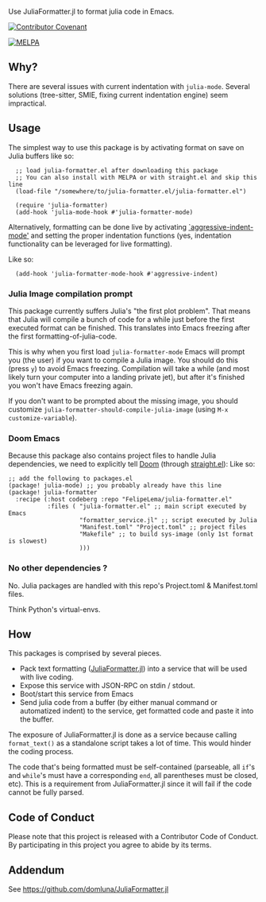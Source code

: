 Use JuliaFormatter.jl to format julia code in Emacs.

[![Contributor Covenant](https://img.shields.io/badge/Contributor%20Covenant-v2.0%20adopted-ff69b4.svg)](code_of_conduct.md)

[![MELPA](https://melpa.org/packages/julia-formatter-badge.svg)](https://melpa.org/#/julia-formatter)

## Why?

There are several issues with current indentation with `julia-mode`. Several solutions (tree-sitter, SMIE, fixing current indentation engine) seem impractical.

## Usage

The simplest way to use this package is by activating format on save on Julia buffers like so:

```elisp
  ;; load julia-formatter.el after downloading this package
  ;; You can also install with MELPA or with straight.el and skip this line
  (load-file "/somewhere/to/julia-formatter.el/julia-formatter.el")

  (require 'julia-formatter)
  (add-hook 'julia-mode-hook #'julia-formatter-mode)
```

Alternatively, formatting can be done live by activating [`aggressive-indent-mode'](https://github.com/Malabarba/aggressive-indent-mode/)
and setting the proper indentation functions (yes, indentation functionality can be leveraged for live formatting).

Like so:
```elisp
  (add-hook 'julia-formatter-mode-hook #'aggressive-indent)
```
### Julia Image compilation prompt

This package currently suffers Julia's "the first plot problem". That means that Julia will compile a bunch of code for a while just before the first executed format can be finished. This translates into Emacs freezing after the first formatting-of-julia-code.

This is why when you first load `julia-formatter-mode` Emacs will prompt you (the user) if you want to compile a Julia image. You should do this (press `y`) to avoid Emacs freezing. Compilation will take a while (and most likely turn your computer into a landing private jet), but after it's finished you won't have Emacs freezing again.

If you don't want to be prompted about the missing image, you should customize `julia-formatter-should-compile-julia-image` (using `M-x customize-variable`).

### Doom Emacs

Because this package also contains project files to handle Julia dependencies, we need to explicitly tell [Doom](https://docs.doomemacs.org/latest/) (through [straight.el](https://github.com/radian-software/straight.el)):
Like so:

```elisp
;; add the following to packages.el
(package! julia-mode) ;; you probably already have this line
(package! julia-formatter
  :recipe (:host codeberg :repo "FelipeLema/julia-formatter.el"
           :files ( "julia-formatter.el" ;; main script executed by Emacs
                    "formatter_service.jl" ;; script executed by Julia
                    "Manifest.toml" "Project.toml" ;; project files
                    "Makefile" ;; to build sys-image (only 1st format is slowest)
                    )))
```

### No other dependencies ?

No. Julia packages are handled with this repo's Project.toml & Manifest.toml files.

Think Python's virtual-envs.

## How

This packages is comprised by several pieces.
- Pack text formatting ([JuliaFormatter.jl](https://github.com/domluna/JuliaFormatter.jl)) into a service that will be used with live coding.
- Expose this service with JSON-RPC on stdin / stdout.
- Boot/start this service from Emacs
- Send julia code from a buffer (by either manual command or automatized indent) to the service, get formatted code and paste it into the buffer.

The exposure of JuliaFormatter.jl is done as a service because calling `format_text()` as a standalone script takes a lot of time. This would hinder the coding process.

The code that's being formatted must be self-contained (parseable, all `if`'s and `while`'s must have a corresponding `end`, all parentheses must be closed, etc).  This is a requirement from JuliaFormatter.jl since it will fail if the code cannot be fully parsed.


## Code of Conduct

Please note that this project is released with a Contributor Code of Conduct. By participating in this project you agree to abide by its terms.

## Addendum

See https://github.com/domluna/JuliaFormatter.jl
